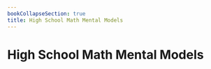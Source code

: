 ```yaml
---
bookCollapseSection: true
title: High School Math Mental Models
---
```


# High School Math Mental Models

